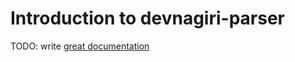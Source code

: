 # Introduction to devnagiri-parser

TODO: write [great documentation](http://jacobian.org/writing/what-to-write/)
